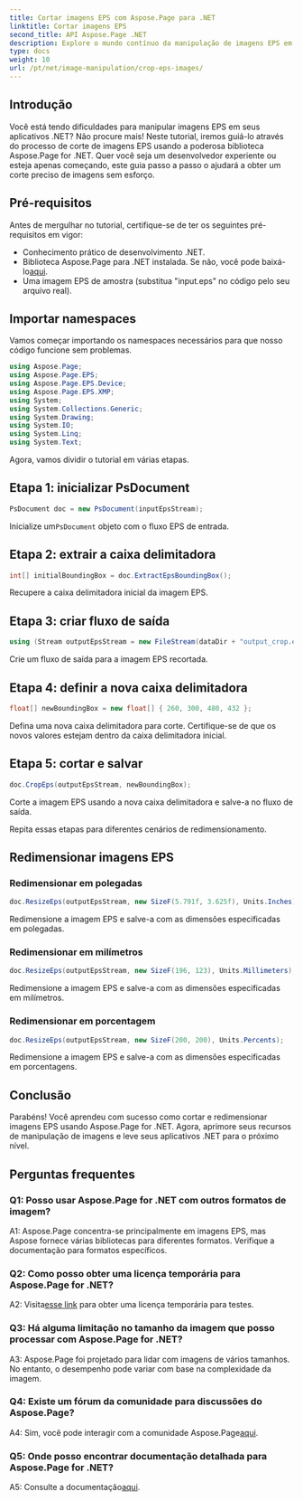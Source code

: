 ```yaml
---
title: Cortar imagens EPS com Aspose.Page para .NET
linktitle: Cortar imagens EPS
second_title: API Aspose.Page .NET
description: Explore o mundo contínuo da manipulação de imagens EPS em .NET com Aspose.Page. Corte e redimensione imagens sem esforço para obter resultados impressionantes.
type: docs
weight: 10
url: /pt/net/image-manipulation/crop-eps-images/
---
```

## Introdução

Você está tendo dificuldades para manipular imagens EPS em seus aplicativos .NET? Não procure mais! Neste tutorial, iremos guiá-lo através do processo de corte de imagens EPS usando a poderosa biblioteca Aspose.Page for .NET. Quer você seja um desenvolvedor experiente ou esteja apenas começando, este guia passo a passo o ajudará a obter um corte preciso de imagens sem esforço.

## Pré-requisitos

Antes de mergulhar no tutorial, certifique-se de ter os seguintes pré-requisitos em vigor:

- Conhecimento prático de desenvolvimento .NET.
-  Biblioteca Aspose.Page para .NET instalada. Se não, você pode baixá-lo[aqui](https://releases.aspose.com/page/net/).
- Uma imagem EPS de amostra (substitua "input.eps" no código pelo seu arquivo real).

## Importar namespaces

Vamos começar importando os namespaces necessários para que nosso código funcione sem problemas. 

```csharp
using Aspose.Page;
using Aspose.Page.EPS;
using Aspose.Page.EPS.Device;
using Aspose.Page.EPS.XMP;
using System;
using System.Collections.Generic;
using System.Drawing;
using System.IO;
using System.Linq;
using System.Text;
```

Agora, vamos dividir o tutorial em várias etapas.

## Etapa 1: inicializar PsDocument

```csharp
PsDocument doc = new PsDocument(inputEpsStream);
```

 Inicialize um`PsDocument` objeto com o fluxo EPS de entrada.

## Etapa 2: extrair a caixa delimitadora

```csharp
int[] initialBoundingBox = doc.ExtractEpsBoundingBox();
```

Recupere a caixa delimitadora inicial da imagem EPS.

## Etapa 3: criar fluxo de saída

```csharp
using (Stream outputEpsStream = new FileStream(dataDir + "output_crop.eps", FileMode.Create, FileAccess.Write))
```

Crie um fluxo de saída para a imagem EPS recortada.

## Etapa 4: definir a nova caixa delimitadora

```csharp
float[] newBoundingBox = new float[] { 260, 300, 480, 432 };
```

Defina uma nova caixa delimitadora para corte. Certifique-se de que os novos valores estejam dentro da caixa delimitadora inicial.

## Etapa 5: cortar e salvar

```csharp
doc.CropEps(outputEpsStream, newBoundingBox);
```

Corte a imagem EPS usando a nova caixa delimitadora e salve-a no fluxo de saída.

Repita essas etapas para diferentes cenários de redimensionamento.

## Redimensionar imagens EPS

### Redimensionar em polegadas

```csharp
doc.ResizeEps(outputEpsStream, new SizeF(5.791f, 3.625f), Units.Inches);
```

Redimensione a imagem EPS e salve-a com as dimensões especificadas em polegadas.

### Redimensionar em milímetros

```csharp
doc.ResizeEps(outputEpsStream, new SizeF(196, 123), Units.Millimeters);
```

Redimensione a imagem EPS e salve-a com as dimensões especificadas em milímetros.

### Redimensionar em porcentagem

```csharp
doc.ResizeEps(outputEpsStream, new SizeF(200, 200), Units.Percents);
```

Redimensione a imagem EPS e salve-a com as dimensões especificadas em porcentagens.

## Conclusão

Parabéns! Você aprendeu com sucesso como cortar e redimensionar imagens EPS usando Aspose.Page for .NET. Agora, aprimore seus recursos de manipulação de imagens e leve seus aplicativos .NET para o próximo nível.

## Perguntas frequentes

### Q1: Posso usar Aspose.Page for .NET com outros formatos de imagem?

A1: Aspose.Page concentra-se principalmente em imagens EPS, mas Aspose fornece várias bibliotecas para diferentes formatos. Verifique a documentação para formatos específicos.

### Q2: Como posso obter uma licença temporária para Aspose.Page for .NET?

 A2: Visita[esse link](https://purchase.aspose.com/temporary-license/) para obter uma licença temporária para testes.

### Q3: Há alguma limitação no tamanho da imagem que posso processar com Aspose.Page for .NET?

A3: Aspose.Page foi projetado para lidar com imagens de vários tamanhos. No entanto, o desempenho pode variar com base na complexidade da imagem.

### Q4: Existe um fórum da comunidade para discussões do Aspose.Page?

 A4: Sim, você pode interagir com a comunidade Aspose.Page[aqui](https://forum.aspose.com/c/page/39).

### Q5: Onde posso encontrar documentação detalhada para Aspose.Page for .NET?

 A5: Consulte a documentação[aqui](https://reference.aspose.com/page/net/).